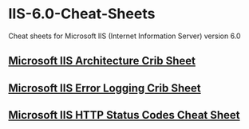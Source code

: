 # IIS-6.0-Cheat-Sheets
Cheat sheets for Microsoft IIS (Internet Information Server) version 6.0

## [Microsoft IIS Architecture Crib Sheet](https://github.com/microscum/IIS-6.0-Cheat-Sheets/tree/main/files/Microsoft-IIS-6.0-Architecture-Crib-Sheet.pdf)

## [Microsoft IIS Error Logging Crib Sheet](https://github.com/microscum/IIS-6.0-Cheat-Sheets/tree/main/files/Microsoft-IIS-6.0-Error-Logging-Crib-Sheet.pdf)

## [Microsoft IIS HTTP Status Codes Cheat Sheet](https://github.com/microscum/IIS-6.0-Cheat-Sheets/tree/main/files/Microsoft-IIS-HTTP-Status-Codes-Cheat-Sheet.pdf)
